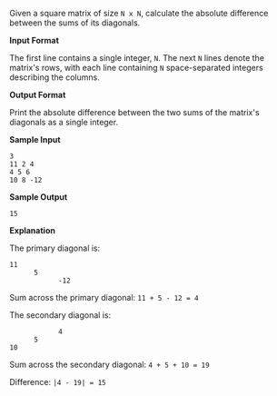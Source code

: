 Given a square matrix of size `N x N`, calculate the absolute difference between the sums of its diagonals.

**Input Format**

The first line contains a single integer, `N`. The next `N` lines denote the matrix's rows, with each line containing `N` space-separated integers describing the columns.

**Output Format**

Print the absolute difference between the two sums of the matrix's diagonals as a single integer.

**Sample Input**
```
3
11 2 4
4 5 6
10 8 -12
```

**Sample Output**
```
15
```

**Explanation**

The primary diagonal is: 
```
11
      5
            -12
```
Sum across the primary diagonal: `11 + 5 - 12 = 4`

The secondary diagonal is:
```
            4
      5
10
```
Sum across the secondary diagonal: `4 + 5 + 10 = 19` 

Difference: `|4 - 19| = 15`